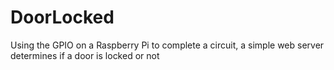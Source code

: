 # DoorLocked
Using the GPIO on a Raspberry Pi to complete a circuit, a simple web server determines if a door is locked or not
